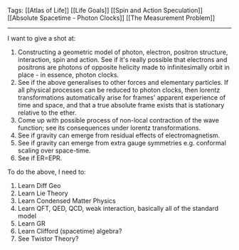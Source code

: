 Tags: [[Atlas of Life]] [[Life Goals]] [[Spin and Action Speculation]] [[Absolute Spacetime - Photon Clocks]] [[The Measurement Problem]] 
___
I want to give a shot at:
1. Constructing a geometric model of photon, electron, positron structure, interaction, spin and action. See if it's really possible that electrons and positrons are photons of opposite helicity made to infinitesimally orbit in place - in essence, photon clocks. 
2. See if the above generalises to other forces and elementary particles. If all physical processes can be reduced to photon clocks, then lorentz transformations automatically arise for frames' apparent experience of time and space, and that a true absolute frame exists that is stationary relative to the ether. 
3. Come up with possible process of non-local contraction of the wave function; see its consequences under lorentz transformations. 
5. See if gravity can emerge from residual effects of electromagnetism. 
6. See if gravity can emerge from extra gauge symmetries e.g. conformal scaling over space-time. 
7. See if ER=EPR. 

To do the above, I need to:
1. Learn Diff Geo
2. Learn Lie Theory
3. Learn Condensed Matter Physics
4. Learn QFT, QED, QCD, weak interaction, basically all of the standard model
5. Learn GR
6. Learn Clifford (spacetime) algebra?
7. See Twistor Theory?
